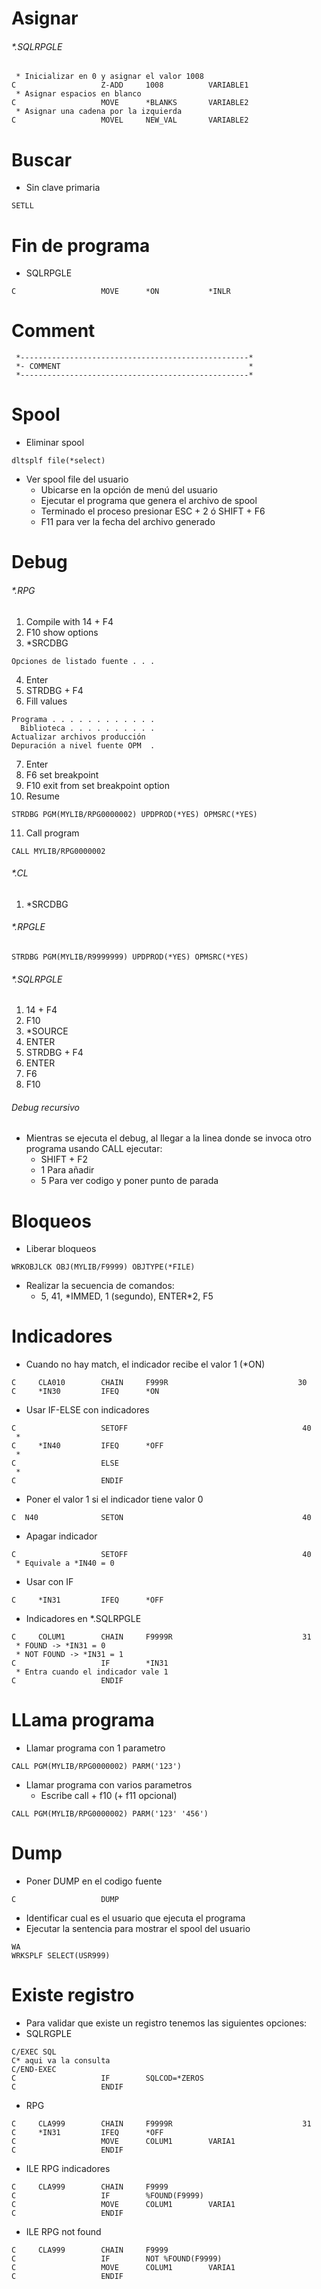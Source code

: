 # Asignar
###### \*.SQLRPGLE
```cobol
 * Inicializar en 0 y asignar el valor 1008
C                   Z-ADD     1008          VARIABLE1
 * Asignar espacios en blanco
C                   MOVE      *BLANKS       VARIABLE2
 * Asignar una cadena por la izquierda
C                   MOVEL     NEW_VAL       VARIABLE2
```
# Buscar 
- Sin clave primaria
```cobol
SETLL
```
# Fin de programa
- SQLRPGLE
```cobol
C                   MOVE      *ON           *INLR
```
# Comment
```cobol
 *---------------------------------------------------*
 *- COMMENT                                          *
 *---------------------------------------------------*
```
# Spool
- Eliminar spool
```cobol
dltsplf file(*select)
```
- Ver spool file del usuario
  - Ubicarse en la opción de menú del usuario
  - Ejecutar el programa que genera el archivo de spool
  - Terminado el proceso presionar ESC + 2 ó SHIFT + F6
  - F11 para ver la fecha del archivo generado
# Debug
###### \*.RPG
1. Compile with 14 + F4
2. F10 show options
3. \*SRCDBG
```
Opciones de listado fuente . . . 
```
4. Enter
5. STRDBG + F4
6. Fill values
```
Programa . . . . . . . . . . . .
  Biblioteca . . . . . . . . . .
Actualizar archivos producción  
Depuración a nivel fuente OPM  .
```
7. Enter
8. F6 set breakpoint
9. F10 exit from set breakpoint option
10. Resume
```cobol
STRDBG PGM(MYLIB/RPG0000002) UPDPROD(*YES) OPMSRC(*YES)
```
11. Call program
```cobol
CALL MYLIB/RPG0000002
```
###### \*.CL
1. \*SRCDBG
###### \*.RPGLE
```cobol
STRDBG PGM(MYLIB/R9999999) UPDPROD(*YES) OPMSRC(*YES)
```
###### \*.SQLRPGLE
1. 14 + F4
2. F10
3. \*SOURCE
4. ENTER
5. STRDBG + F4
6. ENTER
7. F6
8. F10
###### Debug recursivo
- Mientras se ejecuta el debug, al llegar a la linea donde se invoca otro programa usando CALL ejecutar:
  - SHIFT + F2
  - 1 Para añadir
  - 5 Para ver codigo y poner punto de parada
# Bloqueos
- Liberar bloqueos
```cobol
WRKOBJLCK OBJ(MYLIB/F9999) OBJTYPE(*FILE)
```
- Realizar la secuencia de comandos:
  - 5, 41, \*IMMED, 1 (segundo), ENTER\*2, F5
# Indicadores
- Cuando no hay match, el indicador recibe el valor 1 (\*ON)
```cobol
C     CLA010        CHAIN     F999R                             30
C     *IN30         IFEQ      *ON                                 
```
- Usar IF-ELSE con indicadores
```cobol
C                   SETOFF                                       40
 *
C     *IN40         IFEQ      *OFF
 *
C                   ELSE
 *
C                   ENDIF
```
- Poner el valor 1 si el indicador tiene valor 0
```cobol
C  N40              SETON                                        40
```
- Apagar indicador
```cobol
C                   SETOFF                                       40
 * Equivale a *IN40 = 0
```
- Usar con IF
```cobol
C     *IN31         IFEQ      *OFF
```
- Indicadores en \*.SQLRPGLE
```cobol
C     COLUM1        CHAIN     F9999R                             31
 * FOUND -> *IN31 = 0
 * NOT FOUND -> *IN31 = 1
C                   IF        *IN31
 * Entra cuando el indicador vale 1
C                   ENDIF
```
# LLama programa
- Llamar programa con 1 parametro
```cobol
CALL PGM(MYLIB/RPG0000002) PARM('123')
```
- Llamar programa con varios parametros
  - Escribe call + f10 (+ f11 opcional)
```cobol
CALL PGM(MYLIB/RPG0000002) PARM('123' '456')
```
# Dump
- Poner DUMP en el codigo fuente
```cobol
C                   DUMP
```
  - Identificar cual es el usuario que ejecuta el programa
  - Ejecutar la sentencia para mostrar el spool del usuario
```
WA
WRKSPLF SELECT(USR999)
```
# Existe registro
- Para validar que existe un registro tenemos las siguientes opciones:
- SQLRGPLE
```
C/EXEC SQL
C* aqui va la consulta
C/END-EXEC
C                   IF        SQLCOD=*ZEROS
C                   ENDIF
```
- RPG
```
C     CLA999        CHAIN     F9999R                             31
C     *IN31         IFEQ      *OFF                                 
C                   MOVE      COLUM1        VARIA1                 
C                   ENDIF                                          
```
- ILE RPG indicadores
```
C     CLA999        CHAIN     F9999
C                   IF        %FOUND(F9999)
C                   MOVE      COLUM1        VARIA1                 
C                   ENDIF                                          
```
- ILE RPG not found
```
C     CLA999        CHAIN     F9999
C                   IF        NOT %FOUND(F9999)
C                   MOVE      COLUM1        VARIA1                 
C                   ENDIF
```
